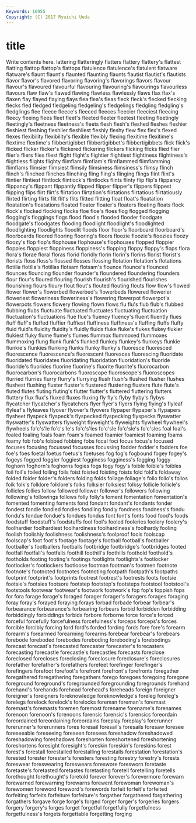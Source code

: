 ```yaml
---
Keywords: 16955 
Copyright: (C) 2017 Ryuichi Ueda
---
```


# title

Write contents here.
lattering flatteringly
flatters flattery flattery's flattest flatting flattop flattop's flattops flatulence flatulence's
flatulent flatware flatware's flaunt flaunt's flaunted flaunting flaunts flautist flautist's
flautists flavor flavor's flavored flavoring flavoring's flavorings flavors flavour flavour's
flavoured flavourful flavouring flavouring's flavourings flavourless flavours flaw flaw's flawed
flawing flawless flawlessly flaws flax flax's flaxen flay flayed flaying
flays flea flea's fleas fleck fleck's flecked flecking flecks fled
fledged fledgeling fledgeling's fledgelings fledgling fledgling's fledglings flee fleece fleece's
fleeced fleeces fleecier fleeciest fleecing fleecy fleeing flees fleet fleet's
fleeted fleeter fleetest fleeting fleetingly fleetingly's fleetness fleetness's fleets flesh
flesh's fleshed fleshes fleshier fleshiest fleshing fleshlier fleshliest fleshly fleshy
flew flex flex's flexed flexes flexibility flexibility's flexible flexibly flexing
flexitime flexitime's flextime flextime's flibbertigibbet flibbertigibbet's flibbertigibbets flick flick's flicked
flicker flicker's flickered flickering flickers flicking flicks flied flier flier's
fliers flies fliest flight flight's flightier flightiest flightiness flightiness's flightless
flights flighty flimflam flimflam's flimflammed flimflamming flimflams flimsier flimsiest flimsily
flimsiness flimsiness's flimsy flinch flinch's flinched flinches flinching fling fling's
flinging flings flint flint's flintier flintiest flintlock flintlock's flintlocks flints
flinty flip flip's flippancy flippancy's flippant flippantly flipped flipper flipper's
flippers flippest flipping flips flirt flirt's flirtation flirtation's flirtations flirtatious
flirtatiously flirted flirting flirts flit flit's flits flitted flitting float
float's floatation floatation's floatations floated floater floater's floaters floating floats
flock flock's flocked flocking flocks floe floe's floes flog flogged
flogging flogging's floggings flogs flood flood's flooded flooder floodgate floodgate's
floodgates flooding floodlight floodlight's floodlighted floodlighting floodlights floodlit floods floor
floor's floorboard floorboard's floorboards floored flooring flooring's floors floozie floozie's
floozies floozy floozy's flop flop's flophouse flophouse's flophouses flopped floppier
floppies floppiest floppiness floppiness's flopping floppy floppy's flops flora flora's
florae floral floras florid floridly florin florin's florins florist florist's
florists floss floss's flossed flosses flossing flotation flotation's flotations flotilla
flotilla's flotillas flotsam flotsam's flounce flounce's flounced flounces flouncing flounder
flounder's floundered floundering flounders flour flour's floured flouring flourish flourish's
flourished flourishes flourishing flours floury flout flout's flouted flouting flouts
flow flow's flowed flower flower's flowerbed flowerbed's flowerbeds flowered flowerier
floweriest floweriness floweriness's flowering flowerpot flowerpot's flowerpots flowers flowery flowing
flown flows flu flu's flub flub's flubbed flubbing flubs fluctuate
fluctuated fluctuates fluctuating fluctuation fluctuation's fluctuations flue flue's fluency fluency's
fluent fluently flues fluff fluff's fluffed fluffier fluffiest fluffiness fluffiness's
fluffing fluffs fluffy fluid fluid's fluidity fluidity's fluidly fluids fluke
fluke's flukes flukey flukier flukiest fluky flume flume's flumes flummox
flummoxed flummoxes flummoxing flung flunk flunk's flunked flunkey flunkey's flunkeys
flunkie flunkie's flunkies flunking flunks flunky flunky's fluoresce fluoresced fluorescence
fluorescence's fluorescent fluoresces fluorescing fluoridate fluoridated fluoridates fluoridating fluoridation fluoridation's
fluoride fluoride's fluorides fluorine fluorine's fluorite fluorite's fluorocarbon fluorocarbon's fluorocarbons
fluoroscope fluoroscope's fluoroscopes flurried flurries flurry flurry's flurrying flush flush's
flushed flusher flushes flushest flushing fluster fluster's flustered flustering flusters
flute flute's fluted flutes fluting fluting's flutter flutter's fluttered fluttering
flutters fluttery flux flux's fluxed fluxes fluxing fly fly's flyby
flyby's flybys flycatcher flycatcher's flycatchers flyer flyer's flyers flying flying's
flyleaf flyleaf's flyleaves flyover flyover's flyovers flypaper flypaper's flypapers flysheet
flyspeck flyspeck's flyspecked flyspecking flyspecks flyswatter flyswatter's flyswatters flyweight flyweight's
flyweights flywheel flywheel's flywheels fo'c's'le fo'c's'le's fo'c's'les fo'c'sle fo'c'sle's fo'c'sles
foal foal's foaled foaling foals foam foam's foamed foamier foamiest
foaming foams foamy fob fob's fobbed fobbing fobs focal foci
focus focus's focused focuses focusing focussed focusses focussing fodder fodder's
fodders foe foe's foes foetal foetus foetus's foetuses fog fog's
fogbound fogey fogey's fogeys fogged foggier foggiest fogginess fogginess's fogging
foggy foghorn foghorn's foghorns fogies fogs fogy fogy's foible foible's
foibles foil foil's foiled foiling foils foist foisted foisting foists
fold fold's foldaway folded folder folder's folders folding folds foliage
foliage's folio folio's folios folk folk's folklore folklore's folks folksier
folksiest folksy follicle follicle's follicles follies follow followed follower follower's
followers following following's followings follows folly folly's foment fomentation fomentation's
fomented fomenting foments fond fondant fondant's fondants fonder fondest fondle
fondled fondles fondling fondly fondness fondness's fondu fondu's fondue fondue's
fondues fondus font font's fonts food food's foods foodstuff foodstuff's
foodstuffs fool fool's fooled fooleries foolery foolery's foolhardier foolhardiest foolhardiness
foolhardiness's foolhardy fooling foolish foolishly foolishness foolishness's foolproof fools foolscap
foolscap's foot foot's footage footage's football football's footballer footballer's footballers
footballs footbridge footbridge's footbridges footed footfall footfall's footfalls foothill foothill's
foothills foothold foothold's footholds footing footing's footings footlights footlights's footlocker
footlocker's footlockers footloose footman footman's footmen footnote footnote's footnoted footnotes
footnoting footpath footpath's footpaths footprint footprint's footprints footrest footrest's footrests
foots footsie footsie's footsies footsore footstep footstep's footsteps footstool footstool's
footstools footwear footwear's footwork footwork's fop fop's foppish fops for
fora forage forage's foraged forager forager's foragers forages foraging foray
foray's forayed foraying forays forbad forbade forbear forbear's forbearance forbearance's
forbearing forbears forbid forbidden forbidding forbiddingly forbiddings forbids forbore forborne
force force's forced forceful forcefully forcefulness forcefulness's forceps forceps's forces
forcible forcibly forcing ford ford's forded fording fords fore fore's
forearm forearm's forearmed forearming forearms forebear forebear's forebears forebode foreboded
forebodes foreboding foreboding's forebodings forecast forecast's forecasted forecaster forecaster's forecasters
forecasting forecastle forecastle's forecastles forecasts foreclose foreclosed forecloses foreclosing foreclosure
foreclosure's foreclosures forefather forefather's forefathers forefeet forefinger forefinger's forefingers forefoot
forefoot's forefront forefront's forefronts foregather foregathered foregathering foregathers forego foregoes
foregoing foregone foreground foreground's foregrounded foregrounding foregrounds forehand forehand's forehands
forehead forehead's foreheads foreign foreigner foreigner's foreigners foreknowledge foreknowledge's foreleg
foreleg's forelegs forelock forelock's forelocks foreman foreman's foremast foremast's foremasts
foremen foremost forename forename's forenames forenoon forenoon's forenoons forensic forensic's
forensics foreordain foreordained foreordaining foreordains foreplay foreplay's forerunner forerunner's forerunners
fores foresail foresail's foresails foresaw foresee foreseeable foreseeing foreseen foresees
foreshadow foreshadowed foreshadowing foreshadows foreshorten foreshortened foreshortening foreshortens foresight foresight's
foreskin foreskin's foreskins forest forest's forestall forestalled forestalling forestalls forestation
forestation's forested forester forester's foresters foresting forestry forestry's forests foreswear
foreswearing foreswears foreswore foresworn foretaste foretaste's foretasted foretastes foretasting foretell
foretelling foretells forethought forethought's foretold forever forever's forevermore forewarn forewarned
forewarning forewarns forewent forewoman forewoman's forewomen foreword foreword's forewords forfeit
forfeit's forfeited forfeiting forfeits forfeiture forfeiture's forgather forgathered forgathering forgathers
forgave forge forge's forged forger forger's forgeries forgers forgery forgery's
forges forget forgetful forgetfully forgetfulness forgetfulness's forgets forgettable forgetting forging
